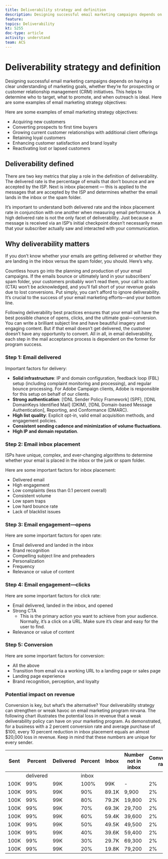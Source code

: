 ```yaml
---
title: Deliverability strategy and definition
description: Designing successful email marketing campaigns depends on having a clear understanding of marketing goals, whether they’re for prospecting or customer relationship management (CRM) initiatives. This helps to determine who to target, what to promote, and when outreach is ideal.
feature: 
topics: Deliverability
kt: 5255
doc-type: article
activity: understand
team: ACS
---
```


# Deliverability strategy and definition

Designing successful email marketing campaigns depends on having a clear understanding of marketing goals, whether they’re for prospecting or customer relationship management (CRM) initiatives. This helps to determine who to target, what to promote, and when outreach is ideal. Here are some examples of email marketing strategy objectives:

Here are some examples of email marketing strategy objectives:

* Acquiring new customers
* Converting prospects to first time buyers
* Growing current customer relationships with additional client offerings 
* Retaining loyal customers
* Enhancing customer satisfaction and brand loyalty
* Reactivating lost or lapsed customers

## Deliverability defined

There are two key metrics that play a role in the definition of deliverability. The delivered rate is the percentage of emails that don’t bounce and are accepted by the ISP. Next is inbox placement — this is applied to the messages that are accepted by the ISP and determines whether the email lands in the inbox or the spam folder.

It’s important to understand both delivered rate and the inbox placement rate in conjunction with one another when measuring email performance. A high delivered rate is not the only facet of deliverability. Just because a message is received via an ISP’s initial checkpoint doesn’t necessarily mean that your subscriber actually saw and interacted with your communication. 

## Why deliverability matters

If you don’t know whether your emails are getting delivered or whether they are landing in the inbox versus the spam folder, you should. Here’s why.

Countless hours go into the planning and production of your email campaigns. If the emails bounce or ultimately land in your subscribers’ spam folder, your customers probably won’t read them, your call to action (CTA) won’t be acknowledged, and you’ll fall short of your revenue goals due to lost conversions. Put simply, you can’t afford to ignore deliverability. It’s crucial to the success of your email marketing efforts—and your bottom line.

Following deliverability best practices ensures that your email will have the best possible chance of opens, clicks, and the ultimate goal—conversion. You can write a brilliant subject line and have beautiful imagery and engaging content. But if that email doesn’t get delivered, the customer doesn’t have any opportunity to convert. All in all, in email deliverability, each step in the mail acceptance process is dependent on the former for program success.

### Step 1: Email delivered

Important factors for delivery:

* **Solid infrastructure**: IP and domain configuration, feedback loop (FBL) setup (including complaint monitoring and processing), and regular bounce processing. For Adobe Campaign clients, Adobe is responsible for this setup on behalf of our clients.
* **Strong authentication**: [!DNL Sender Policy Framework] (SPF), [!DNL DomainKeys Identified Mail] (DKIM), [!DNL Domain-based Message Authentication], Reporting, and Conformance (DMARC).
* **High list quality**: Explicit opt-in, valid email acquisition methods, and engagement policies.
* **Consistent sending cadence and minimization of volume fluctuations**.
* **High IP and domain reputation**.

### Step 2: Email inbox placement

ISPs have unique, complex, and ever-changing algorithms to determine whether your email is placed in the inbox or the junk or spam folder.

Here are some important factors for inbox placement:

* Delivered email
* High engagement
* Low complaints (less than 0.1 percent overall)
* Consistent volume
* Low spam traps
* Low hard bounce rate
* Lack of blacklist issues

### Step 3: Email engagement—opens

Here are some important factors for open rate:

* Email delivered and landed in the inbox
* Brand recognition
* Compelling subject line and preheaders
* Personalization
* Frequency
* Relevance or value of content

### Step 4: Email engagement—clicks

Here are some important factors for click rate:

* Email delivered, landed in the inbox, and opened
* Strong CTA
  * This is the primary action you want to achieve from your audience. Normally, it’s a click on a URL. Make sure it’s clear and easy for the user to find.
* Relevance or value of content

### Step 5: Conversion

Here are some important factors for conversion:

* All the above
* Transition from email via a working URL to a landing page or sales page
* Landing page experience
* Brand recognition, perception, and loyalty

### Potential impact on revenue

Conversion is key, but what’s the alternative? Your deliverability strategy can strengthen or wreak havoc on email marketing program nirvana. The following chart illustrates the potential loss in revenue that a weak deliverability policy can have on your marketing program. As demonstrated, for a business with a 2 percent conversion rate and average purchase of $100, every 10 percent reduction in inbox placement equals an almost $20,000 loss in revenue. Keep in mind that these numbers are unique for every sender.

| Sent | Percent   | Delivered | Percent  | Inbox | Number not in inbox | Conversion rate | Number of lost  | Average  | Lost      |
|------|-----------|-----------|----------|-------|---------------------|-----------------|-----------------|----------|-----------|
|      | delivered |           | inbox    |       |                     |                 | Conversions     | purchase | revenue   |
| 100K | 99%       | 99K       | 100%     | 99K   | -                   | 2%              | 0               | $100     | $ -       |
| 100K | 99%       | 99K       | 90%      | 89.1K | 9,900               | 2%              | 198             | $100     | $19,800   |
| 100K | 99%       | 99K       | 80%      | 79.2K | 19,800              | 2%              | 396             | $100     | $39,600   |
| 100K | 99%       | 99K       | 70%      | 69.3K | 29,700              | 2%              | 594             | $100     | $59,400   |
| 100K | 99%       | 99K       | 60%      | 59.4K | 39,600              | 2%              | 792             | $100     | $79,200   |
| 100K | 99%       | 99K       | 50%      | 49.5K | 49,500              | 2%              | 990             | $100     | $99,000   |
| 100K | 99%       | 99K       | 40%      | 39.6K | 59,400              | 2%              | 1188            | $100     | $118,800  |
| 100K | 99%       | 99K       | 30%      | 29.7K | 69,300              | 2%              | 1386            | $100     | $138,600  |
| 100K | 99%       | 99K       | 20%      | 19.8K | 79,200              | 2%              | 1584            | $100     | $158,400  |
